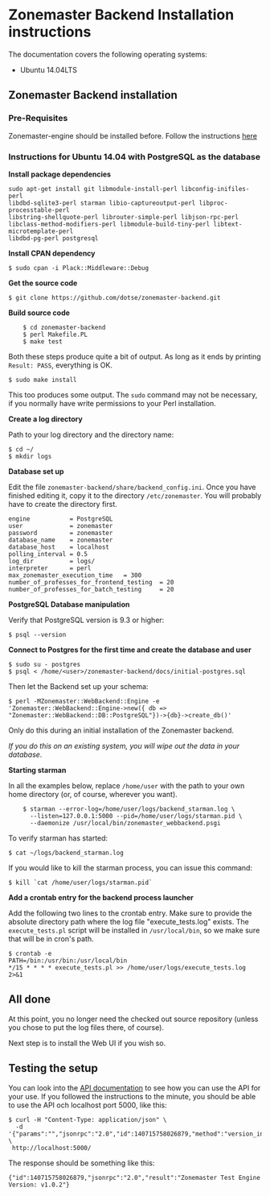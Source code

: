 # Zonemaster Backend Installation instructions

The documentation covers the following operating systems:

 * Ubuntu 14.04LTS

## Zonemaster Backend installation

### Pre-Requisites

Zonemaster-engine should be installed before. Follow the instructions
[here](https://github.com/dotse/zonemaster/blob/master/docs/documentation/installation.md)

### Instructions for Ubuntu 14.04 with PostgreSQL as the database 

**Install package dependencies**

```
sudo apt-get install git libmodule-install-perl libconfig-inifiles-perl 
libdbd-sqlite3-perl starman libio-captureoutput-perl libproc-processtable-perl 
libstring-shellquote-perl librouter-simple-perl libjson-rpc-perl 
libclass-method-modifiers-perl libmodule-build-tiny-perl libtext-microtemplate-perl 
libdbd-pg-perl postgresql
```

**Install CPAN dependency**

    $ sudo cpan -i Plack::Middleware::Debug


**Get the source code**

    $ git clone https://github.com/dotse/zonemaster-backend.git


**Build source code**
```
    $ cd zonemaster-backend
    $ perl Makefile.PL
    $ make test
```

Both these steps produce quite a bit of output. As long as it ends by
printing `Result: PASS`, everything is OK.

    $ sudo make install

This too produces some output. The `sudo` command may not be necessary,
if you normally have write permissions to your Perl installation.

**Create a log directory**

Path to your log directory and the directory name:

    $ cd ~/
    $ mkdir logs

**Database set up**

Edit the file `zonemaster-backend/share/backend_config.ini`. Once you have
finished editing it, copy it to the directory `/etc/zonemaster`. You will
probably have to create the directory first.

```
engine           = PostgreSQL
user             = zonemaster
password         = zonemaster
database_name    = zonemaster
database_host    = localhost
polling_interval = 0.5
log_dir          = logs/
interpreter      = perl
max_zonemaster_execution_time   = 300
number_of_professes_for_frontend_testing  = 20
number_of_professes_for_batch_testing     = 20
```

**PostgreSQL Database manipulation**

Verify that PostgreSQL version is 9.3 or higher:

    $ psql --version

**Connect to Postgres for the first time and create the database and user**

    $ sudo su - postgres
    $ psql < /home/<user>/zonemaster-backend/docs/initial-postgres.sql

Then let the Backend set up your schema:

    $ perl -MZonemaster::WebBackend::Engine -e 'Zonemaster::WebBackend::Engine->new({ db => "Zonemaster::WebBackend::DB::PostgreSQL"})->{db}->create_db()'

Only do this during an initial installation of the Zonemaster backend.

*If you do this on an existing system, you will wipe out the data in your
database*.


**Starting starman**

In all the examples below, replace `/home/user` with the path to your own home
directory (or, of course, wherever you want).

```
    $ starman --error-log=/home/user/logs/backend_starman.log \
      --listen=127.0.0.1:5000 --pid=/home/user/logs/starman.pid \
      --daemonize /usr/local/bin/zonemaster_webbackend.psgi
```

To verify starman has started:

    $ cat ~/logs/backend_starman.log

If you would like to kill the starman process, you can issue this command:

    $ kill `cat /home/user/logs/starman.pid`

**Add a crontab entry for the backend process launcher**

Add the following two lines to the crontab entry. Make sure to provide the
absolute directory path where the log file "execute_tests.log" exists. The
`execute_tests.pl` script will be installed in `/usr/local/bin`, so we make
sure that will be in cron's path.

```
$ crontab -e
PATH=/bin:/usr/bin:/usr/local/bin
*/15 * * * * execute_tests.pl >> /home/user/logs/execute_tests.log 2>&1
```

## All done

At this point, you no longer need the checked out source repository (unless
you chose to put the log files there, of course).

Next step is to install the Web UI if you wish so.


## Testing the setup

You can look into the [API documentation](API.md) to see how you can use the
API for your use. If you followed the instructions to the minute, you should
be able to use the API och localhost port 5000, like this:

    $ curl -H "Content-Type: application/json" \
      -d '{"params":"","jsonrpc":"2.0","id":140715758026879,"method":"version_info"}' \
     http://localhost:5000/

The response should be something like this:

    {"id":140715758026879,"jsonrpc":"2.0","result":"Zonemaster Test Engine Version: v1.0.2"}
